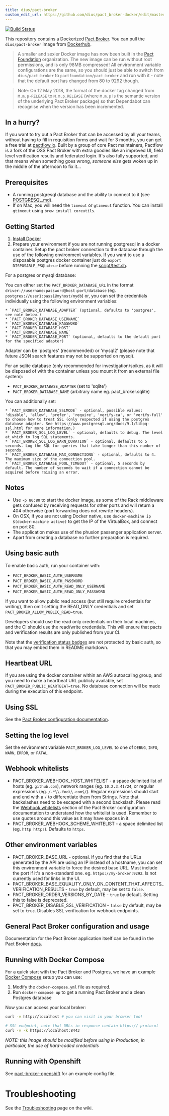 ```yaml
---
title: dius/pact-broker
custom_edit_url: https://github.com/dius/pact_broker-docker/edit/master/README.md
---
```

<!-- This file has been synced from the dius/pact_broker-docker repository. Please do not edit it directly. The URL of the source file can be found in the custom_edit_url value above -->


[![Build Status](https://travis-ci.org/DiUS/pact_broker-docker.svg)](https://travis-ci.org/DiUS/pact_broker-docker)

This repository contains a Dockerized [Pact Broker](https://github.com/pact-foundation/pact_broker). You can pull the `dius/pact-broker` image from [Dockerhub](https://hub.docker.com/r/dius/pact-broker/).

> A smaller and sexier Docker image has now been built in the [Pact Foundation](https://github.com/pact-foundation/pact-broker-docker) organization. The new image can be run without root permissions, and is only 98MB compressed! All environment variable configurations are the same, so you should just be able to switch from `dius/pact-broker` to `pactfoundation/pact-broker` and run with it - note that the default port has changed from 80 to 9292 though.

> Note: On 12 May 2018, the format of the docker tag changed from `M.m.p-RELEASE` to `M.m.p.RELEASE` (where `M.m.p` is the semantic version of the underlying Pact Broker package) so that Dependabot can recognise when the version has been incremented.

## In a hurry?

If you want to try out a Pact Broker that can be accessed by all your teams, without having to fill in requisition forms and wait for 3 months, you can get a free trial at <a href="https://pactflow.io/?utm_source=github&utm_campaign=dius_pact_broker_docker"/>pactflow.io</a>. Built by a group of core Pact maintainers, Pactflow is a fork of the OSS Pact Broker with extra goodies like an improved UI, field level verification results and federated login. It's also fully supported, and that means when something goes wrong, *someone else* gets woken up in the middle of the afternoon to fix it...

## Prerequisites

* A running postgresql database and the ability to connect to it (see [POSTGRESQL.md][postgres]).
* If on Mac, you will need the `timeout` or `gtimeout` function. You can install `gtimeout` using `brew install coreutils`.

## Getting Started

1. [Install Docker](https://docs.docker.com/engine/installation/)
2. Prepare your environment if you are not running postgresql in a docker container. Setup the pact broker connection to the database through the use of the following environment variables. If you want to use a disposable postgres docker container just do `export DISPOSABLE_PSQL=true` before running the [script/test.sh][test-script].

For a postgres or mysql database:

You can either set the `PACT_BROKER_DATABASE_URL` in the format `driver://username:password@host:port/database` (eg. `postgres://user1:pass1@myhost/mydb`) or, you can set the credentials individually using the following environment variables:

    * `PACT_BROKER_DATABASE_ADAPTER` (optional, defaults to 'postgres', see note below.)
    * `PACT_BROKER_DATABASE_USERNAME`
    * `PACT_BROKER_DATABASE_PASSWORD`
    * `PACT_BROKER_DATABASE_HOST`
    * `PACT_BROKER_DATABASE_NAME`
    * `PACT_BROKER_DATABASE_PORT` (optional, defaults to the default port for the specified adapter)

Adapter can be 'postgres' (recommended) or 'mysql2' (please note that future JSON search features may not be supported on mysql).

For an sqlite database (only recommended for investigation/spikes, as it will be disposed of with the container unless you mount it from an external file system):

  * `PACT_BROKER_DATABASE_ADAPTER` (set to 'sqlite')
  * `PACT_BROKER_DATABASE_NAME` (arbitrary name eg. pact_broker.sqlite)

You can additionally set:

    * `PACT_BROKER_DATABASE_SSLMODE` - optional, possible values: 'disable', 'allow', 'prefer', 'require', 'verify-ca', or 'verify-full' to choose how to treat SSL (only respected if using the postgres database adapter. See https://www.postgresql.org/docs/9.1/libpq-ssl.html for more information.)
    * `PACT_BROKER_SQL_LOG_LEVEL` - optional, defaults to debug. The level at which to log SQL statements.
    * `PACT_BROKER_SQL_LOG_WARN_DURATION` - optional, defaults to 5 seconds. Log the SQL for queries that take longer than this number of seconds.
    * `PACT_BROKER_DATABASE_MAX_CONNECTIONS` - optional, defaults to 4. The maximum size of the connection pool.
    * `PACT_BROKER_DATABASE_POOL_TIMEOUT` - optional, 5 seconds by default. The number of seconds to wait if a connection cannot be acquired before raising an error.

## Notes

* Use `-p 80:80` to start the docker image, as some of the Rack middleware gets confused by receiving requests for other ports and will return a 404 otherwise (port forwarding does not rewrite headers).
* On OSX, if you are not using Docker native, use `docker-machine ip $(docker-machine active)` to get the IP of the VirtualBox, and connect on port 80.
* The application makes use of the phusion passenger application server.
* Apart from creating a database no further preparation is required.

## Using basic auth

To enable basic auth, run your container with:

* `PACT_BROKER_BASIC_AUTH_USERNAME`
* `PACT_BROKER_BASIC_AUTH_PASSWORD`
* `PACT_BROKER_BASIC_AUTH_READ_ONLY_USERNAME`
* `PACT_BROKER_BASIC_AUTH_READ_ONLY_PASSWORD`

If you want to allow public read access (but still require credentials for writing), then omit setting the READ_ONLY credentials and set `PACT_BROKER_ALLOW_PUBLIC_READ=true`.

Developers should use the read only credentials on their local machines, and the CI should use the read/write credentials. This will ensure that pacts and verification results are only published from your CI.

Note that the [verification status badges][badges] are not protected by basic auth, so that you may embed them in README markdown.

## Heartbeat URL

If you are using the docker container within an AWS autoscaling group, and you need to make a heartbeat URL publicly available, set `PACT_BROKER_PUBLIC_HEARTBEAT=true`. No database connection will be made during the execution of this endpoint.

## Using SSL

See the [Pact Broker configuration documentation][reverse-proxy].

## Setting the log level

Set the environment variable `PACT_BROKER_LOG_LEVEL` to one of `DEBUG`, `INFO`, `WARN`, `ERROR`, or `FATAL`.

## Webhook whitelists

* PACT_BROKER_WEBHOOK_HOST_WHITELIST - a space delimited list of hosts (eg. `github.com`), network ranges (eg. `10.2.3.41/24`, or regular expressions (eg. `/.*\\.foo\\.com$/`). Regular expressions should start and end with a `/` to differentiate them from Strings. Note that backslashes need to be escaped with a second backslash. Please read the [Webhook whitelists](https://github.com/pact-foundation/pact_broker/wiki/Configuration#webhook-whitelists) section of the Pact Broker configuration documentation to understand how the whitelist is used. Remember to use quotes around this value as it may have spaces in it.
* PACT_BROKER_WEBHOOK_SCHEME_WHITELIST - a space delimited list (eg. `http https`). Defaults to `https`.

## Other environment variables

* PACT_BROKER_BASE_URL - optional. If you find that the URLs generated by the API are using an IP instead of a hostname, you can set this environment variable to force the desired base URL. Must include the port if it's a non-standard one. eg. `https://my-broker:9292`. Is not currently used for links in the UI.
* PACT_BROKER_BASE_EQUALITY_ONLY_ON_CONTENT_THAT_AFFECTS_VERIFICATION_RESULTS - `true` by default, may be set to `false`.
* PACT_BROKER_ORDER_VERSIONS_BY_DATE - `true` by default. Setting this to false is deprecated.
* PACT_BROKER_DISABLE_SSL_VERIFICATION - `false` by default, may be set to `true`. Disables SSL verification for webhook endpoints.

## General Pact Broker configuration and usage

Documentation for the Pact Broker application itself can be found in the Pact Broker [docs][pact-broker-docs].

## Running with Docker Compose

For a quick start with the Pact Broker and Postgres, we have an example
[Docker Compose][docker-compose] setup you can use:

1. Modify the `docker-compose.yml` file as required.
2. Run `docker-compose up` to get a running Pact Broker and a clean Postgres database

Now you can access your local broker:

```sh
curl -v http://localhost # you can visit in your browser too!

# SSL endpoint, note that URLs in response contain https:// protocol
curl -v -k https://localhost:8443
```

_NOTE: this image should be modified before using in Production, in particular, the use of hard-coded credentials_

## Running with Openshift

See [pact-broker-openshift](https://github.com/jaimeniswonger/pact-broker-openshift) for an example config file.

# Troubleshooting

See the [Troubleshooting][troubleshooting] page on the wiki.

[badges]: https://docs.pact.io/pact_broker/advanced_topics/provider_verification_badges
[troubleshooting]: https://github.com/pact-foundation/pact-broker-docker/wiki/Troubleshooting
[postgres]: https://github.com/DiUS/pact_broker-docker/blob/master/POSTGRESQL.md
[test-script]: https://github.com/DiUS/pact_broker-docker/blob/master/script/test.sh
[docker-compose]: https://github.com/DiUS/pact_broker-docker/blob/master/docker-compose.yml
[pact-broker-docs]: https://docs.pact.io/pact_broker/
[reverse-proxy]: https://docs.pact.io/pact_broker/configuration#running-the-broker-behind-a-reverse-proxy

